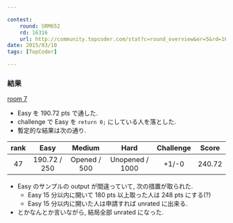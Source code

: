 ```yaml
---

contest:
    round: SRM652
    rd: 16316
    url: http://community.topcoder.com/stat?c=round_overview&er=5&rd=16316
date: 2015/03/10
tags: [TopCoder]

---
```


### 結果
[room 7](http://community.topcoder.com/stat?c=coder_room_stats&rd=16316&rm=325434&cr=22924869)

- Easy を $190.72$ pts で通した.
- challenge で Easy を ``return 0;`` にしている人を落とした.
- 暫定的な結果は次の通り.

| rank  | Easy           | Medium          | Hard             | Challenge | Score    |
|:-----:|:--------------:|:---------------:|:----------------:|:---------:|:--------:|
| 47    | 190.72 / 250   | Opened / 500    | Unopened / 1000  | +1/-0     | 240.72   |

- Easy のサンプルの output が間違っていて, 次の措置が取られた.
    - Easy $15$ 分以内に開いて $180$ pts 以上取った人は $248$ pts にする(?)
    - Easy $15$ 分以内に開いた人は申請すれば unrated に出来る.
- とかなんとか言いながら, 結局全部 unrated になった.

